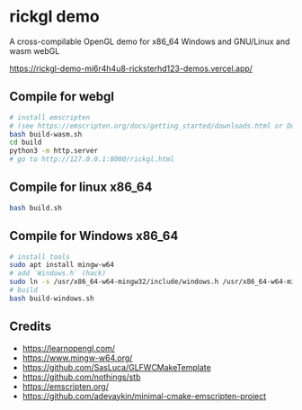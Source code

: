 # rickgl demo
A cross-compilable OpenGL demo for x86_64 Windows and GNU/Linux and wasm webGL

https://rickgl-demo-mi6r4h4u8-ricksterhd123-demos.vercel.app/

## Compile for webgl
```sh
# install emscripten
# (see https://emscripten.org/docs/getting_started/downloads.html or Dockerfile)
bash build-wasm.sh
cd build
python3 -m http.server
# go to http://127.0.0.1:8000/rickgl.html
```

## Compile for linux x86_64
```sh
bash build.sh
```

## Compile for Windows x86_64
```sh
# install tools
sudo apt install mingw-w64
# add `Windows.h` (hack)
sudo ln -s /usr/x86_64-w64-mingw32/include/windows.h /usr/x86_64-w64-mingw32/include/Windows.h
# build
bash build-windows.sh
```

## Credits
- https://learnopengl.com/
- https://www.mingw-w64.org/
- https://github.com/SasLuca/GLFWCMakeTemplate
- https://github.com/nothings/stb
- https://emscripten.org/
- https://github.com/adevaykin/minimal-cmake-emscripten-project
